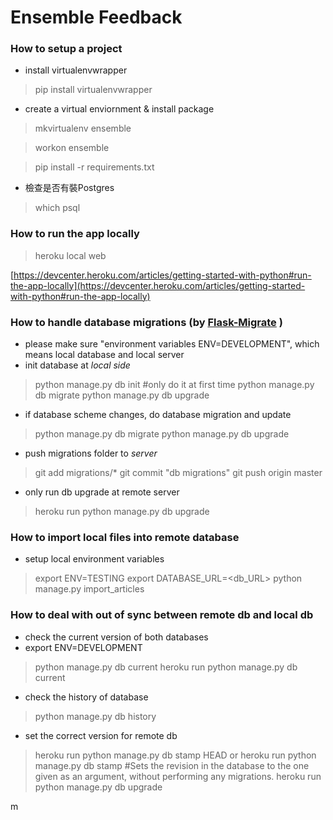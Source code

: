 # Ensemble Feedback

### How to setup a project
- install virtualenvwrapper

> pip install virtualenvwrapper

- create a virtual enviornment & install package

> mkvirtualenv ensemble

> workon ensemble

> pip install -r requirements.txt

- 檢查是否有裝Postgres

> which psql  


### How to run the app locally

> heroku local web

[https://devcenter.heroku.com/articles/getting-started-with-python#run-the-app-locally](https://devcenter.heroku.com/articles/getting-started-with-python#run-the-app-locally)



### How to handle database migrations (by [Flask-Migrate](http://flask-migrate.readthedocs.io/en/latest/) )
- please make sure "environment variables ENV=DEVELOPMENT", which means local database and local server
- init database at *local side*
> python manage.py db init  #only do it at first time
> python manage.py db migrate
> python manage.py db upgrade
- if database scheme changes, do database migration and update
> python manage.py db migrate
> python manage.py db upgrade

- push migrations folder to *server*
> git add migrations/*
> git commit "db migrations"
> git push origin master

- only run db upgrade at remote server
> heroku run python manage.py db upgrade

### How to import local files into remote database
- setup local environment variables
> export ENV=TESTING
> export DATABASE_URL=<db_URL>
> python manage.py import_articles

### How to deal with out of sync between remote db and local db
- check the current version of both databases
- export ENV=DEVELOPMENT
> python manage.py db current
> heroku run python manage.py db current

- check the history of database
> python manage.py db history

-  set the correct version for remote db
> heroku run python manage.py db stamp HEAD or
> heroku run python manage.py db stamp <revision> #Sets the revision in the database to the one given as an argument, without performing any migrations.
> heroku run python manage.py db upgrade

m